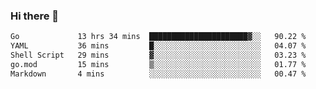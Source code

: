 ### Hi there 👋

<!--
**yeya24/yeya24** is a ✨ _special_ ✨ repository because its `README.md` (this file) appears on your GitHub profile.

Here are some ideas to get you started:

- 🔭 I’m currently working on ...
- 🌱 I’m currently learning ...
- 👯 I’m looking to collaborate on ...
- 🤔 I’m looking for help with ...
- 💬 Ask me about ...
- 📫 How to reach me: ...
- 😄 Pronouns: ...
- ⚡ Fun fact: ...
-->

<!--START_SECTION:waka-->

```txt
Go             13 hrs 34 mins  ██████████████████████▓░░   90.22 %
YAML           36 mins         █░░░░░░░░░░░░░░░░░░░░░░░░   04.07 %
Shell Script   29 mins         ▓░░░░░░░░░░░░░░░░░░░░░░░░   03.23 %
go.mod         15 mins         ▒░░░░░░░░░░░░░░░░░░░░░░░░   01.77 %
Markdown       4 mins          ░░░░░░░░░░░░░░░░░░░░░░░░░   00.47 %
```

<!--END_SECTION:waka-->
